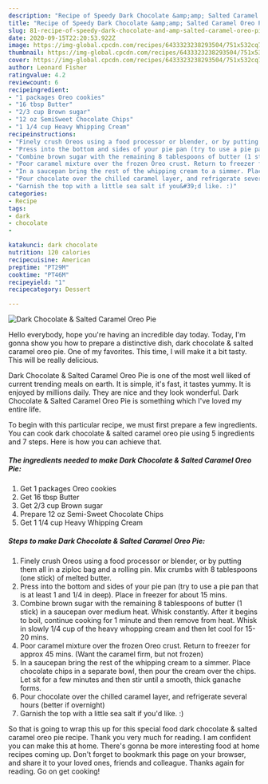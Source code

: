 ```yaml
---
description: "Recipe of Speedy Dark Chocolate &amp;amp; Salted Caramel Oreo Pie"
title: "Recipe of Speedy Dark Chocolate &amp;amp; Salted Caramel Oreo Pie"
slug: 81-recipe-of-speedy-dark-chocolate-and-amp-salted-caramel-oreo-pie
date: 2020-09-15T22:20:53.922Z
image: https://img-global.cpcdn.com/recipes/6433323238293504/751x532cq70/dark-chocolate-salted-caramel-oreo-pie-recipe-main-photo.jpg
thumbnail: https://img-global.cpcdn.com/recipes/6433323238293504/751x532cq70/dark-chocolate-salted-caramel-oreo-pie-recipe-main-photo.jpg
cover: https://img-global.cpcdn.com/recipes/6433323238293504/751x532cq70/dark-chocolate-salted-caramel-oreo-pie-recipe-main-photo.jpg
author: Leonard Fisher
ratingvalue: 4.2
reviewcount: 6
recipeingredient:
- "1 packages Oreo cookies"
- "16 tbsp Butter"
- "2/3 cup Brown sugar"
- "12 oz SemiSweet Chocolate Chips"
- "1 1/4 cup Heavy Whipping Cream"
recipeinstructions:
- "Finely crush Oreos using a food processor or blender, or by putting them all in a ziploc bag and a rolling pin. Mix crumbs with 8 tablespoons (one stick) of melted butter."
- "Press into the bottom and sides of your pie pan (try to use a pie pan that is at least 1 and 1/4 in deep). Place in freezer for about 15 mins."
- "Combine brown sugar with the remaining 8 tablespoons of butter (1 stick) in a saucepan over medium heat. Whisk constantly. After it begins to boil, continue cooking for 1 minute and then remove from heat. Whisk in slowly 1/4 cup of the heavy whopping cream and then let cool for 15-20 mins."
- "Poor caramel mixture over the frozen Oreo crust. Return to freezer for approx 45 mins. (Want the caramel firm, but not frozen)"
- "In a saucepan bring the rest of the whipping cream to a simmer. Place chocolate chips in a separate bowl, then pour the cream over the chips. Let sit for a few minutes and then stir until a smooth, thick ganache forms."
- "Pour chocolate over the chilled caramel layer, and refrigerate several hours (better if overnight)"
- "Garnish the top with a little sea salt if you&#39;d like. :)"
categories:
- Recipe
tags:
- dark
- chocolate
- 

katakunci: dark chocolate  
nutrition: 120 calories
recipecuisine: American
preptime: "PT29M"
cooktime: "PT46M"
recipeyield: "1"
recipecategory: Dessert

---
```



![Dark Chocolate &amp; Salted Caramel Oreo Pie](https://img-global.cpcdn.com/recipes/6433323238293504/751x532cq70/dark-chocolate-salted-caramel-oreo-pie-recipe-main-photo.jpg)

Hello everybody, hope you're having an incredible day today. Today, I'm gonna show you how to prepare a distinctive dish, dark chocolate &amp; salted caramel oreo pie. One of my favorites. This time, I will make it a bit tasty. This will be really delicious.

Dark Chocolate &amp; Salted Caramel Oreo Pie is one of the most well liked of current trending meals on earth. It is simple, it's fast, it tastes yummy. It is enjoyed by millions daily. They are nice and they look wonderful. Dark Chocolate &amp; Salted Caramel Oreo Pie is something which I've loved my entire life.




To begin with this particular recipe, we must first prepare a few ingredients. You can cook dark chocolate &amp; salted caramel oreo pie using 5 ingredients and 7 steps. Here is how you can achieve that.

<!--inarticleads1-->

##### The ingredients needed to make Dark Chocolate &amp; Salted Caramel Oreo Pie:

1. Get 1 packages Oreo cookies
1. Get 16 tbsp Butter
1. Get 2/3 cup Brown sugar
1. Prepare 12 oz Semi-Sweet Chocolate Chips
1. Get 1 1/4 cup Heavy Whipping Cream




<!--inarticleads2-->

##### Steps to make Dark Chocolate &amp; Salted Caramel Oreo Pie:

1. Finely crush Oreos using a food processor or blender, or by putting them all in a ziploc bag and a rolling pin. Mix crumbs with 8 tablespoons (one stick) of melted butter.
1. Press into the bottom and sides of your pie pan (try to use a pie pan that is at least 1 and 1/4 in deep). Place in freezer for about 15 mins.
1. Combine brown sugar with the remaining 8 tablespoons of butter (1 stick) in a saucepan over medium heat. Whisk constantly. After it begins to boil, continue cooking for 1 minute and then remove from heat. Whisk in slowly 1/4 cup of the heavy whopping cream and then let cool for 15-20 mins.
1. Poor caramel mixture over the frozen Oreo crust. Return to freezer for approx 45 mins. (Want the caramel firm, but not frozen)
1. In a saucepan bring the rest of the whipping cream to a simmer. Place chocolate chips in a separate bowl, then pour the cream over the chips. Let sit for a few minutes and then stir until a smooth, thick ganache forms.
1. Pour chocolate over the chilled caramel layer, and refrigerate several hours (better if overnight)
1. Garnish the top with a little sea salt if you&#39;d like. :)




So that is going to wrap this up for this special food dark chocolate &amp; salted caramel oreo pie recipe. Thank you very much for reading. I am confident you can make this at home. There's gonna be more interesting food at home recipes coming up. Don't forget to bookmark this page on your browser, and share it to your loved ones, friends and colleague. Thanks again for reading. Go on get cooking!
